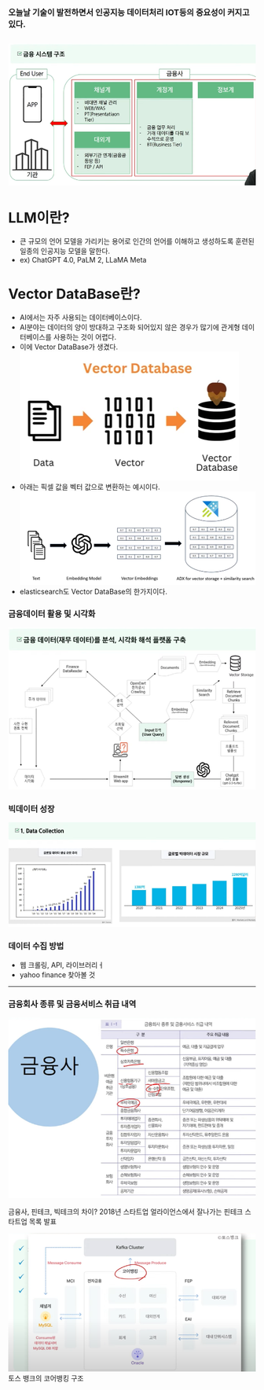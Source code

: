 ### 오늘날 기술이 발전하면서 인공지능 데이터처리 IOT등의 중요성이 커지고 있다.
![금융시스템구조](image/0831/핀테크1.png)
---
# LLM이란?
- 큰 규모의 언어 모델을 가리키는 용어로 인간의 언어를 이해하고 생성하도록 훈련된 일종의 인공지능 모델을 말한다.
- ex) ChatGPT 4.0, PaLM 2, LLaMA Meta

# Vector DataBase란?
- AI에서는 자주 사용되는 데이터베이스이다.
- AI분야는 데이터의 양이 방대하고 구조화 되어있지 않은 경우가 많기에 관게형 데이터베이스를 사용하는 것이 어렵다.
- 이에 Vector DataBase가 생겼다.
![VectorDataBase](image/0831/핀테크2.png)
- 아래는 픽셀 값을 벡터 값으로 변환하는 예시이다.
![Alt text](image/0831/핀테크3.png)
- elasticsearch도 Vector DataBase의 한가지이다.

### 금융데이터 활용 및 시각화
![Alt text](image/0831/핀테크4.png)

### 빅데이터 성장
![Alt text](image/0831/핀테크5.png)

### 데이터 수집 방법
- 웹 크롤링, API, 라이브러리ㅓ
- yahoo finance 찾아볼 것
---

### 금융회사 종류 및 금융서비스 취급 내역 
![Alt text](image-8.png)

금융사, 핀테크, 빅테크의 차이?
2018년 스타트업 얼라이언스에서 잘나가는 핀테크 스타트업 목록 발표



![Alt text](image-13.png)
토스 뱅크의 코어뱅킹 구조